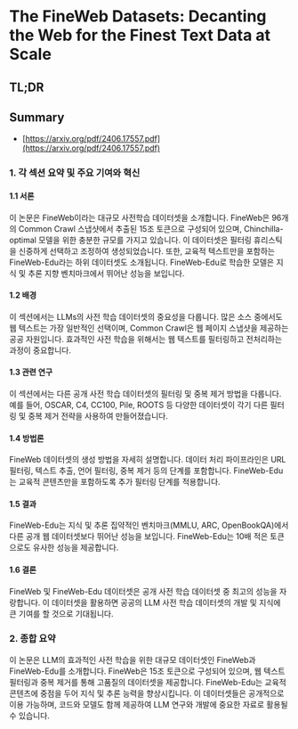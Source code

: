 # The FineWeb Datasets: Decanting the Web for the Finest Text Data at Scale
## TL;DR
## Summary
- [https://arxiv.org/pdf/2406.17557.pdf](https://arxiv.org/pdf/2406.17557.pdf)

### 1. 각 섹션 요약 및 주요 기여와 혁신

#### 1.1 서론
이 논문은 FineWeb이라는 대규모 사전학습 데이터셋을 소개합니다. FineWeb은 96개의 Common Crawl 스냅샷에서 추출된 15조 토큰으로 구성되어 있으며, Chinchilla-optimal 모델을 위한 충분한 규모를 가지고 있습니다. 이 데이터셋은 필터링 휴리스틱을 신중하게 선택하고 조정하여 생성되었습니다. 또한, 교육적 텍스트만을 포함하는 FineWeb-Edu라는 하위 데이터셋도 소개됩니다. FineWeb-Edu로 학습한 모델은 지식 및 추론 지향 벤치마크에서 뛰어난 성능을 보입니다.

#### 1.2 배경
이 섹션에서는 LLMs의 사전 학습 데이터셋의 중요성을 다룹니다. 많은 소스 중에서도 웹 텍스트는 가장 일반적인 선택이며, Common Crawl은 웹 페이지 스냅샷을 제공하는 공공 자원입니다. 효과적인 사전 학습을 위해서는 웹 텍스트를 필터링하고 전처리하는 과정이 중요합니다.

#### 1.3 관련 연구
이 섹션에서는 다른 공개 사전 학습 데이터셋의 필터링 및 중복 제거 방법을 다룹니다. 예를 들어, OSCAR, C4, CC100, Pile, ROOTS 등 다양한 데이터셋이 각기 다른 필터링 및 중복 제거 전략을 사용하여 만들어졌습니다.

#### 1.4 방법론
FineWeb 데이터셋의 생성 방법을 자세히 설명합니다. 데이터 처리 파이프라인은 URL 필터링, 텍스트 추출, 언어 필터링, 중복 제거 등의 단계를 포함합니다. FineWeb-Edu는 교육적 콘텐츠만을 포함하도록 추가 필터링 단계를 적용합니다.

#### 1.5 결과
FineWeb-Edu는 지식 및 추론 집약적인 벤치마크(MMLU, ARC, OpenBookQA)에서 다른 공개 웹 데이터셋보다 뛰어난 성능을 보입니다. FineWeb-Edu는 10배 적은 토큰으로도 유사한 성능을 제공합니다.

#### 1.6 결론
FineWeb 및 FineWeb-Edu 데이터셋은 공개 사전 학습 데이터셋 중 최고의 성능을 자랑합니다. 이 데이터셋을 활용하면 공공의 LLM 사전 학습 데이터셋의 개발 및 지식에 큰 기여를 할 것으로 기대됩니다.

### 2. 종합 요약
이 논문은 LLM의 효과적인 사전 학습을 위한 대규모 데이터셋인 FineWeb과 FineWeb-Edu를 소개합니다. FineWeb은 15조 토큰으로 구성되어 있으며, 웹 텍스트 필터링과 중복 제거를 통해 고품질의 데이터셋을 제공합니다. FineWeb-Edu는 교육적 콘텐츠에 중점을 두어 지식 및 추론 능력을 향상시킵니다. 이 데이터셋들은 공개적으로 이용 가능하며, 코드와 모델도 함께 제공하여 LLM 연구와 개발에 중요한 자료로 활용될 수 있습니다.